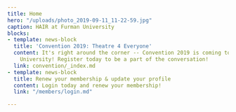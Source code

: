 ```yaml
---
title: Home
hero: "/uploads/photo_2019-09-11_11-22-59.jpg"
caption: HAIR at Furman University
blocks:
- template: news-block
  title: 'Convention 2019: Theatre 4 Everyone'
  content: It's right around the corner -- Convention 2019 is coming to Francis Marion
    University! Register today to be a part of the conversation!
  link: convention/_index.md
- template: news-block
  title: Renew your membership & update your profile
  content: Login today and renew your membership!
  link: "/members/login.md"

---
```


